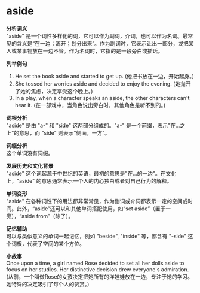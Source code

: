 # aside

**分析词义**  
"aside" 是一个词性多样化的词，它可以作为副词，介词，也可以作为名词。最常见的含义是“在一边；离开；划分出来”。作为副词时，它表示让出一部分，或把某人或某事物放在一边不管。作为名词时，它指的是一段旁白或插话。

  

**列举例句**

  

1.  He set the book aside and started to get up. (他把书放在一边，开始起身。)
2.  She tossed her worries aside and decided to enjoy the evening. (她抛开了她的焦虑，决定享受这个晚上。)
3.  In a play, when a character speaks an aside, the other characters can't hear it. (在一部戏中，当角色说出旁白时，其他角色是听不到的。)

  

**词根分析**  
"aside" 是由 "a-" 和 "side" 这两部分组成的。"a-" 是一个前缀，表示"在...之上"的意思，而 "side" 则表示"侧面，一方"。

  

**词缀分析**  
这个单词没有词缀。

  

**发展历史和文化背景**  
"aside" 这个词起源于中世纪的英语，最初的意思是"在…的一边"。在文化上，"aside" 的意思通常表示一个人的内心独白或者对自己行为的解释。

  

**单词变形**  
"aside" 在各种词性下的用法都非常常见，作为副词或介词都表示一定的空间或时间。此外，“aside”还可以和其他单词搭配使用，如“set aside”（置于一旁），“aside from”（除了）。

  

**记忆辅助**  
可以与类似意义的单词一起记忆，例如 "beside", "inside" 等，都含有 "-side" 这个词根，代表了空间的某个方位。

  

**小故事**  
Once upon a time, a girl named Rose decided to set all her dolls aside to focus on her studies. Her distinctive decision drew everyone's admiration.  
(从前，一个叫做Rose的女孩决定把她所有的洋娃娃放在一边，专注于她的学习。她特殊的决定吸引了每个人的赞赏。)
